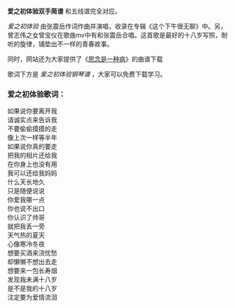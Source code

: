 

**爱之初体验双手简谱** 和五线谱完全对应。

_爱之初体验_
由张震岳作词作曲并演唱，收录在专辑《这个下午很无聊》中。另，曾志伟之女曾宝仪在歌曲mv中有和张震岳合唱。这首歌是最好的十八岁写照，耐听的旋律，铺垫出不一样的青春故事。

同时，网站还为大家提供了《[思念是一种病](Music-132-思念是一种病.html "思念是一种病")》的曲谱下载

歌词下方是 _爱之初体验钢琴谱_ ，大家可以免费下载学习。

### 爱之初体验歌词：

如果说你要离开我  
请诚实点来告诉我  
不要偷偷摸摸的走  
像上次一样等半年  
如果说你真的要走  
把我的相片还给我  
在你身上也没有用  
我可以还给我妈妈  
什么天长地久  
只是随便说说  
你爱我哪一点  
你也说不出口  
你认识了帅哥  
就把我丢一旁  
天气热的夏天  
心像寒冷冬夜  
想要买酒来浇忧愁  
却懒懒不想出去走  
想要来一包长寿烟  
发现我未满十八岁  
是不是我的十八岁  
注定要为爱情流泪

